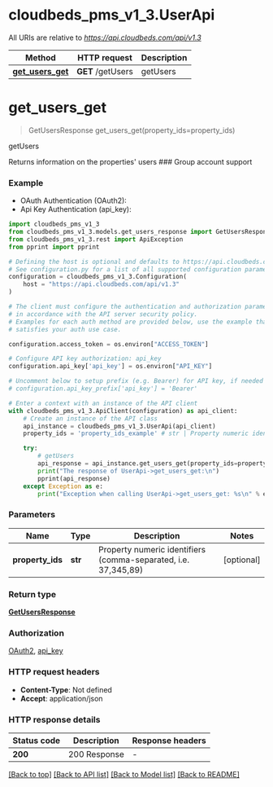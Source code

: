 # cloudbeds_pms_v1_3.UserApi

All URIs are relative to *https://api.cloudbeds.com/api/v1.3*

Method | HTTP request | Description
------------- | ------------- | -------------
[**get_users_get**](UserApi.md#get_users_get) | **GET** /getUsers | getUsers


# **get_users_get**
> GetUsersResponse get_users_get(property_ids=property_ids)

getUsers

Returns information on the properties' users ### Group account support

### Example

* OAuth Authentication (OAuth2):
* Api Key Authentication (api_key):

```python
import cloudbeds_pms_v1_3
from cloudbeds_pms_v1_3.models.get_users_response import GetUsersResponse
from cloudbeds_pms_v1_3.rest import ApiException
from pprint import pprint

# Defining the host is optional and defaults to https://api.cloudbeds.com/api/v1.3
# See configuration.py for a list of all supported configuration parameters.
configuration = cloudbeds_pms_v1_3.Configuration(
    host = "https://api.cloudbeds.com/api/v1.3"
)

# The client must configure the authentication and authorization parameters
# in accordance with the API server security policy.
# Examples for each auth method are provided below, use the example that
# satisfies your auth use case.

configuration.access_token = os.environ["ACCESS_TOKEN"]

# Configure API key authorization: api_key
configuration.api_key['api_key'] = os.environ["API_KEY"]

# Uncomment below to setup prefix (e.g. Bearer) for API key, if needed
# configuration.api_key_prefix['api_key'] = 'Bearer'

# Enter a context with an instance of the API client
with cloudbeds_pms_v1_3.ApiClient(configuration) as api_client:
    # Create an instance of the API class
    api_instance = cloudbeds_pms_v1_3.UserApi(api_client)
    property_ids = 'property_ids_example' # str | Property numeric identifiers (comma-separated, i.e. 37,345,89) (optional)

    try:
        # getUsers
        api_response = api_instance.get_users_get(property_ids=property_ids)
        print("The response of UserApi->get_users_get:\n")
        pprint(api_response)
    except Exception as e:
        print("Exception when calling UserApi->get_users_get: %s\n" % e)
```



### Parameters


Name | Type | Description  | Notes
------------- | ------------- | ------------- | -------------
 **property_ids** | **str**| Property numeric identifiers (comma-separated, i.e. 37,345,89) | [optional] 

### Return type

[**GetUsersResponse**](GetUsersResponse.md)

### Authorization

[OAuth2](../README.md#OAuth2), [api_key](../README.md#api_key)

### HTTP request headers

 - **Content-Type**: Not defined
 - **Accept**: application/json

### HTTP response details

| Status code | Description | Response headers |
|-------------|-------------|------------------|
**200** | 200 Response |  -  |

[[Back to top]](#) [[Back to API list]](../README.md#documentation-for-api-endpoints) [[Back to Model list]](../README.md#documentation-for-models) [[Back to README]](../README.md)

